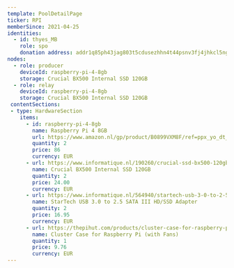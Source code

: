 ```yaml
---
template: PoolDetailPage
ticker: RPI
memberSince: 2021-04-25
identities:
  - id: thyes_MB
    role: spo
    donation address: addr1q85ph43jag803t5cdusezhhn4t44psnv3fj4jhkcl5ngjlad7e84tru0xvfmue3e29rcmucsxfp380xl6qkj7ncentxsh0fztn
nodes:
  - role: producer
    deviceId: raspberry-pi-4-8gb
    storage: Crucial BX500 Internal SSD 120GB
  - role: relay
    deviceId: raspberry-pi-4-8gb
    storage: Crucial BX500 Internal SSD 120GB
 contentSections:
 - type: HardwareSection
    items:
      - id: raspberry-pi-4-8gb
        name: Raspberry Pi 4 8GB
        url: https://www.amazon.nl/gp/product/B0899VXM8F/ref=ppx_yo_dt_b_asin_title_o08_s01?ie=UTF8&psc=1
        quantity: 2
        price: 86
        currency: EUR
      - url: https://www.informatique.nl/190260/crucial-ssd-bx500-120gb-sata3-2-5inch.html
        name: Crucial BX500 Internal SSD 120GB
        quantity: 2
        price: 24.00
        currency: EUR
      - url: https://www.informatique.nl/564940/startech-usb-3-0-to-2-5-sata-hd.html
        name: StarTech USB 3.0 to 2.5 SATA III HD/SSD Adapter
        quantity: 2
        price: 16.95
        currency: EUR
      - url: https://thepihut.com/products/cluster-case-for-raspberry-pi
        name: Cluster Case for Raspberry Pi (with Fans)
        quantity: 1
        price: 9.76
        currency: EUR
---
```

